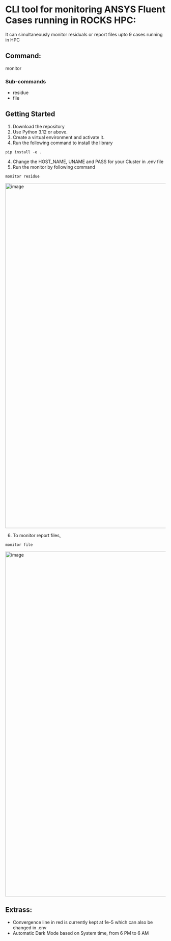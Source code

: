 # CLI tool for monitoring ANSYS Fluent Cases running in ROCKS HPC:

It can simultaneously monitor residuals or report files upto 9 cases running in HPC

## Command:
monitor

### Sub-commands
- residue
- file

## Getting Started

1. Download the repository
2. Use Python 3.12 or above.
3. Create a virtual environment and activate it.
4. Run the following command to install the library
```
pip install -e .
```
4. Change the HOST_NAME, UNAME and PASS for your Cluster in .env file
5. Run the monitor by following command
```
monitor residue
```

<img width="1920" height="1080" alt="image" src="https://github.com/user-attachments/assets/5f922eae-42da-4b8e-9d7a-04c0eb017cb5" />

6. To monitor report files,
```
monitor file
```

<img width="1920" height="1080" alt="image" src="https://github.com/user-attachments/assets/a68ae6f3-7c72-423b-926a-f30e98fb774a" />


## Extrass:
- Convergence line in red is currently kept at 1e-5 which can also be changed in .env
- Automatic Dark Mode based on System time, from 6 PM to 6 AM

